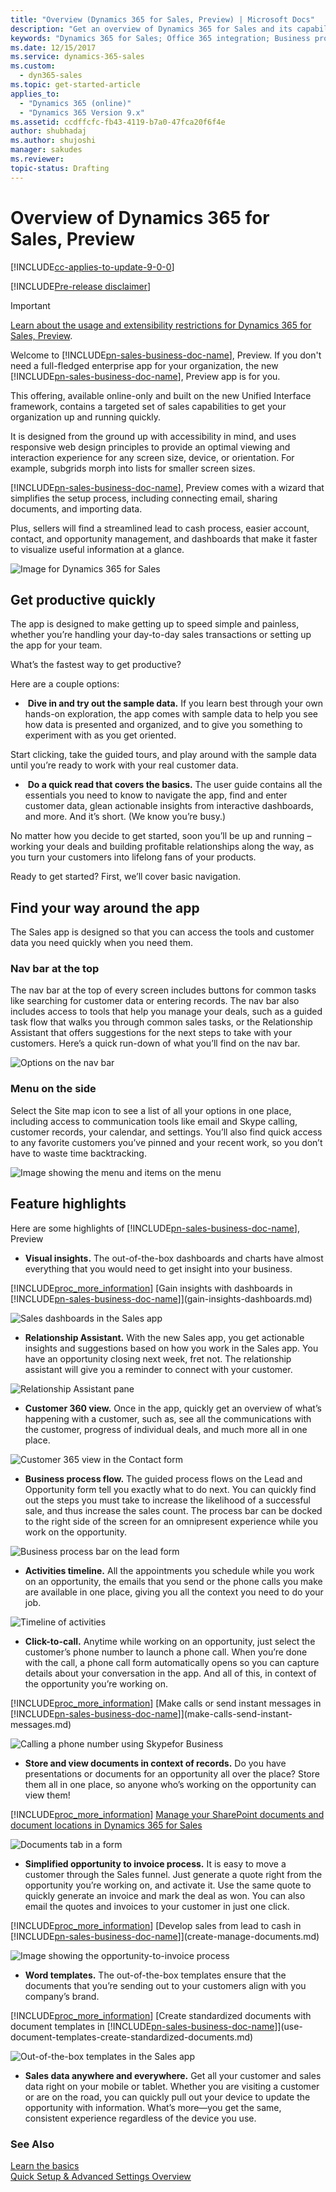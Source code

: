 ```yaml
---
title: "Overview (Dynamics 365 for Sales, Preview) | Microsoft Docs"
description: "Get an overview of Dynamics 365 for Sales and its capabilities"
keywords: "Dynamics 365 for Sales; Office 365 integration; Business process flow"
ms.date: 12/15/2017
ms.service: dynamics-365-sales
ms.custom:
  - dyn365-sales
ms.topic: get-started-article
applies_to:
  - "Dynamics 365 (online)"
  - "Dynamics 365 Version 9.x"
ms.assetid: ccdffcfc-fb43-4119-b7a0-47fca20f6f4e
author: shubhadaj
ms.author: shujoshi
manager: sakudes
ms.reviewer: 
topic-status: Drafting
---
```


# Overview of Dynamics 365 for Sales, Preview

[!INCLUDE[cc-applies-to-update-9-0-0](../includes/cc-applies-to-update-9-0-0.md)]

[!INCLUDE[Pre-release disclaimer](../includes/cc-beta-prerelease-disclaimer.md)]


> [!IMPORTANT]
> [Learn about the usage and extensibility restrictions for Dynamics 365 for Sales, Preview](https://go.microsoft.com/fwlink/p/?linkid=850959).

Welcome to [!INCLUDE[pn-sales-business-doc-name](../includes/pn-sales-business-doc-name.md)], Preview. If you don't need a full-fledged enterprise app for your organization, the new [!INCLUDE[pn-sales-business-doc-name](../includes/pn-sales-business-doc-name.md)], Preview app is for you. 

This offering, available online-only and built on the new Unified Interface framework, contains a targeted set of sales capabilities to get your organization up and running quickly.

It is designed from the ground up with accessibility in mind, and uses responsive web design principles to provide an optimal viewing and interaction experience for any screen size, device, or orientation. For example, subgrids morph into lists for smaller screen sizes.

[!INCLUDE[pn-sales-business-doc-name](../includes/pn-sales-business-doc-name.md)], Preview comes with a wizard that simplifies the setup process, including connecting email, sharing documents,
and importing data.

Plus, sellers will find a streamlined lead to cash process, easier account, contact, and opportunity management, and dashboards that make it faster to visualize useful information at a glance.

![Image for Dynamics 365 for Sales](media/sales-app-image.png "Image for Dynamics 365 for Sales")

## Get productive quickly

The app is designed to make getting up to speed simple and painless, whether you’re handling your day-to-day sales transactions or setting up the app for your team.  

What’s the fastest way to get productive? 

Here are a couple options:

-  **Dive in and try out the sample data.** If you learn best through your own hands-on exploration, the app comes with sample
data to help you see how data is presented and organized, and to give you something to experiment with as you get oriented. 

 Start clicking, take the guided tours, and play around with the sample data until you’re ready to work with your real customer data.

-  **Do a quick read that covers the basics.** The user guide contains all the essentials you need to know to navigate the app, find and enter customer data, glean actionable insights from interactive dashboards, and more. And it’s short. (We know you’re busy.)

No matter how you decide to get started, soon you’ll be up and running – working your deals and building profitable relationships along the way, as you turn your customers into lifelong fans of your products.

Ready to get started? 
First, we’ll cover basic navigation.

##  Find your way around the app

The Sales app is designed so that you can access the tools and customer data you need quickly when you need them.

###  Nav bar at the top

The nav bar at the top of every screen includes buttons for common tasks like searching for customer data or entering records. The nav bar also includes access to tools that help you manage your deals, such as a guided task flow that walks you through common sales tasks, or the Relationship Assistant that offers suggestions for the next steps to take with your customers.
Here’s a quick run-down of what you’ll find on the nav bar.

![Options on the nav bar](media/nav-bar-options.png "Options on the nav bar")


###  Menu on the side

Select the Site map icon to see a list of all your options in one place, including access to communication tools like email and Skype calling, customer records, your calendar, and settings. 
You’ll also find quick access to any favorite customers you’ve pinned and your recent work, so you don’t have to waste time backtracking.

![Image showing the menu and items on the menu](media/menu-and-menu-items.png "Image showing the menu and items on the menu")


##  Feature highlights

Here are some highlights of [!INCLUDE[pn-sales-business-doc-name](../includes/pn-sales-business-doc-name.md)], Preview

-   **Visual insights.** The out-of-the-box dashboards and charts have almost everything that you would need to get insight into your business. 

 [!INCLUDE[proc_more_information](../includes/proc-more-information.md)] [Gain insights with dashboards in [!INCLUDE[pn-sales-business-doc-name](../includes/pn-sales-business-doc-name.md)]](gain-insights-dashboards.md)

 ![Sales dashboards in the Sales app](media/sales-overview-dashboard.png "Sales dashboards in the Sales app")


-  **Relationship Assistant.** With the new Sales app, you get actionable insights and suggestions based on how you work in the Sales app. You have an opportunity closing next week, fret not. The relationship assistant will give you a reminder to connect with your customer.
 
 ![Relationship Assistant pane](media/relationship-assistant-pane.png "Relationship Assistant pane")
  
-  **Customer 360 view.** Once in the app, quickly get an overview of what’s happening with a customer, such as, see all the communications with the customer, progress of individual deals, and much more all in one place. 

 ![Customer 365 view in the Contact form](media/contact-form.png "Customer 365 view in the Contact form")
 
-  **Business process flow.** The guided process flows on the Lead and Opportunity form tell you exactly what to do next. You can quickly find out the steps you must take to increase the likelihood of a successful sale, and thus increase the sales count. The process bar can be docked to the right side of the screen for an omnipresent experience while you work on the opportunity. 
 
 ![Business process bar on the lead form](media/business-process-flow-lead-form.png "Business process bar on the lead form")
 
-  **Activities timeline.** All the appointments you schedule while you work on an opportunity, the emails that you send or the phone calls you make are available in one place, giving you all the context you need to do your job. 
 
 ![Timeline of activities](media/activity-timeline.png "Timeline of activities")
 
-  **Click-to-call.** Anytime while working on an opportunity, just select the customer’s phone number to launch a phone call. When you’re done with the call, a phone call form automatically opens so you can capture details about your conversation in the app. And all of this, in context of the opportunity you’re working on. 

 [!INCLUDE[proc_more_information](../includes/proc-more-information.md)] [Make calls or send instant messages in [!INCLUDE[pn-sales-business-doc-name](../includes/pn-sales-business-doc-name.md)]](make-calls-send-instant-messages.md)

 ![Calling a phone number using Skypefor Business](media/skype-for-business-app-for-calling.png "Calling a phone number using Skype for Business")

-  **Store and view documents in context of records.** Do you have presentations or documents for an opportunity all over the place? Store them all in one place, so anyone who’s working on the opportunity can view them! 

 [!INCLUDE[proc_more_information](../includes/proc-more-information.md)] [Manage your SharePoint documents and document locations in Dynamics 365 for Sales](create-manage-documents.md)

 ![Documents tab in a form](media/documents-tab-in-form.png "Documents tab in a form")

-  **Simplified opportunity to invoice process.** It is easy to move a customer through the Sales funnel. Just generate a quote right from the opportunity you’re working on, and activate it. Use the same quote to quickly generate an invoice and mark the deal as won. You can also email the quotes and invoices to your customer in just one click. 

 [!INCLUDE[proc_more_information](../includes/proc-more-information.md)] [Develop sales from lead to cash in [!INCLUDE[pn-sales-business-doc-name](../includes/pn-sales-business-doc-name.md)]](create-manage-documents.md)

 ![Image showing the opportunity-to-invoice process](media/opportunity-to-invoice-process.png "Image showing the opportunity-to-invoice process")

-  **Word templates.** The out-of-the-box templates ensure that the documents that you’re sending out to your customers align with you company’s brand. 

 [!INCLUDE[proc_more_information](../includes/proc-more-information.md)] [Create standardized documents with document templates in [!INCLUDE[pn-sales-business-doc-name](../includes/pn-sales-business-doc-name.md)]](use-document-templates-create-standardized-documents.md)

 ![Out-of-the-box templates in the Sales app](media/excel-word-templates.png "Out-of-the-box templates in the Sales app")

-  **Sales data anywhere and everywhere.** Get all your customer and sales data right on your mobile or tablet. Whether you are visiting a customer or are on the road, you can quickly pull out your device to update the opportunity with information. What’s more—you get the same, consistent experience regardless of the device you use.
 
 
### See Also
[Learn the basics](learn-basics.md)  
[Quick Setup & Advanced Settings Overview](quick-setup-advanced-settings-overview.md)
